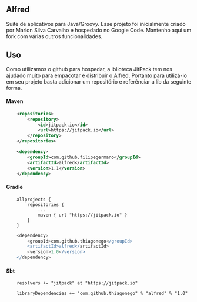 ## Alfred

Suite de aplicativos para Java/Groovy. Esse projeto foi inicialmente criado por Marlon Silva Carvalho e hospedado no Google Code. Mantenho aqui um fork com várias outros funcionalidades.

## Uso

Como utilizamos o github para hospedar, a iblioteca JitPack tem nos ajudado muito para empacotar e distribuir o Alfred. Portanto para utilizá-lo em seu projeto basta adicionar um repositório e referênciar a lib da seguinte forma.


#### Maven 

```xml
	<repositories>
		<repository>
		    <id>jitpack.io</id>
		    <url>https://jitpack.io</url>
		</repository>
	</repositories>
```

```xml
	<dependency>
	    <groupId>com.github.filipegermano</groupId>
	    <artifactId>alfred</artifactId>
	    <version>1.1</version>
	</dependency>
```

#### Gradle 

```grovy
	allprojects {
		repositories {
			...
			maven { url "https://jitpack.io" }
		}
	}
```

```groovy
	<dependency>
	    <groupId>com.github.thiagonego</groupId>
	    <artifactId>alfred</artifactId>
	    <version>1.0</version>
	</dependency>
```

#### Sbt 

```skala
	resolvers += "jitpack" at "https://jitpack.io"
```

```skala
	libraryDependencies += "com.github.thiagonego" % "alfred" % "1.0"	
```
